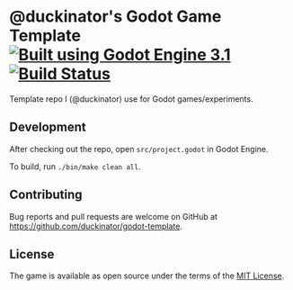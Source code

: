 # @duckinator's Godot Game Template [![Built using Godot Engine 3.1][godot-shield]][godot-ws] [![Build Status][cirrus-shield]][cirrus-ws]

[godot-shield]: https://img.shields.io/badge/Godot_Engine-3.1-blue.svg
[godot-ws]: https://godotengine.org/
[cirrus-shield]: https://api.cirrus-ci.com/github/duckinator/godot-template.svg
[cirrus-ws]: https://cirrus-ci.com/github/duckinator/godot-template

Template repo I (@duckinator) use for Godot games/experiments.

<!-- Builds from the master branch are available at <https://duckinator.itch.io/???>. -->

## Development

After checking out the repo, open `src/project.godot` in Godot Engine.

To build, run `./bin/make clean all`.

<!--  TODO: Actually add tests.
To run the test suite, run `./bin/make test`.
-->

## Contributing

Bug reports and pull requests are welcome on GitHub at https://github.com/duckinator/godot-template.

## License

The game is available as open source under the terms of the [MIT License](http://opensource.org/licenses/MIT).
